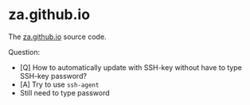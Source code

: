 za.github.io
============

The [za.github.io](http://za.github.io) source code. 

Question:
* [Q] How to automatically update with SSH-key without have to type SSH-key password?
* [A] Try to use ``ssh-agent`` 
* Still need to type password
